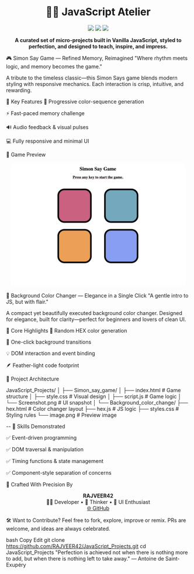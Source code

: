 <h1 align="center">🧠✨ JavaScript Atelier</h1> <p align="center"> <img src="https://img.shields.io/badge/JavaScript-Projects-000000?style=flat&logo=javascript&logoColor=F7DF1E"> <img src="https://img.shields.io/github/last-commit/RAJVEER42/JavaScript_Projects?style=flat&color=blueviolet"> <img src="https://img.shields.io/github/languages/count/RAJVEER42/JavaScript_Projects?style=flat&color=teal"> </p> <p align="center"> <b>A curated set of micro-projects built in Vanilla JavaScript, styled to perfection, and designed to teach, inspire, and impress.</b> </p>
🎮 Simon Say Game — Refined Memory, Reimagined
"Where rhythm meets logic, and memory becomes the game."

A tribute to the timeless classic—this Simon Says game blends modern styling with responsive mechanics. Each interaction is crisp, intuitive, and rewarding.

🧩 Key Features
🎯 Progressive color-sequence generation

⚡ Fast-paced memory challenge

🔊 Audio feedback & visual pulses

💻 Fully responsive and minimal UI

📸 Game Preview
<p align="center"> <img src="./Simon_say_game/Screenshot.png" alt="Simon Game Screenshot" width="480" style="border-radius:12px;"> </p>
🌈 Background Color Changer — Elegance in a Single Click
"A gentle intro to JS, but with flair."

A compact yet beautifully executed background color changer. Designed for elegance, built for clarity—perfect for beginners and lovers of clean UI.

🎨 Core Highlights
🎲 Random HEX color generation

🎯 One-click background transitions

💡 DOM interaction and event binding

🪶 Feather-light code footprint

🧾 Project Architecture

JavaScript_Projects/
│
├── Simon_say_game/
│   ├── index.html         # Game structure
│   ├── style.css          # Visual design
│   ├── script.js          # Game logic
│   └── Screenshot.png     # UI snapshot
│
└── Background_color_change/
    ├── hex.html           # Color changer layout
    ├── hex.js             # JS logic
    ├── styles.css         # Styling rules
    └── image.png          # Preview image

--
🧠 Skills Demonstrated

✅ Event-driven programming

✅ DOM traversal & manipulation

✅ Timing functions & state management

✅ Component-style separation of concerns

👑 Crafted With Precision By
<p align="center"> <strong>RAJVEER42</strong><br> 🧑‍💻 Developer • 🧠 Thinker • 🎨 UI Enthusiast<br> <a href="https://github.com/RAJVEER42" target="_blank">🌐 GitHub</a> </p>
🛠️ Want to Contribute?
Feel free to fork, explore, improve or remix. PRs are welcome, and ideas are always celebrated.

bash
Copy
Edit
git clone https://github.com/RAJVEER42/JavaScript_Projects.git
cd JavaScript_Projects
"Perfection is achieved not when there is nothing more to add, but when there is nothing left to take away."
— Antoine de Saint-Exupéry


